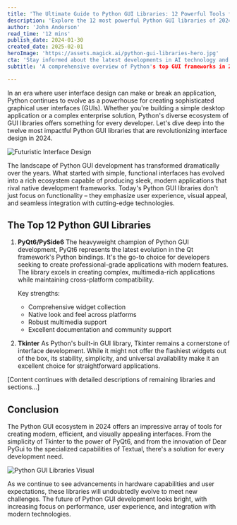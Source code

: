 ```yaml
---
title: 'The Ultimate Guide to Python GUI Libraries: 12 Powerful Tools for Modern Interface Design'
description: 'Explore the 12 most powerful Python GUI libraries of 2024, from industry standards like PyQt6 and Tkinter to innovative newcomers like Dear PyGui and Flet. Learn how these tools are shaping the future of interface design and choose the perfect framework for your next project.'
author: 'John Anderson'
read_time: '12 mins'
publish_date: 2024-01-30
created_date: 2025-02-01
heroImage: 'https://assets.magick.ai/python-gui-libraries-hero.jpg'
cta: 'Stay informed about the latest developments in AI technology and join our growing community of tech enthusiasts!'
subtitle: 'A comprehensive overview of Python's top GUI frameworks in 2024'

---
```


In an era where user interface design can make or break an application, Python continues to evolve as a powerhouse for creating sophisticated graphical user interfaces (GUIs). Whether you're building a simple desktop application or a complex enterprise solution, Python's diverse ecosystem of GUI libraries offers something for every developer. Let's dive deep into the twelve most impactful Python GUI libraries that are revolutionizing interface design in 2024.

![Futuristic Interface Design](https://i.magick.ai/PIXE/1738426901928_magick_img.webp)

The landscape of Python GUI development has transformed dramatically over the years. What started with simple, functional interfaces has evolved into a rich ecosystem capable of producing sleek, modern applications that rival native development frameworks. Today's Python GUI libraries don't just focus on functionality – they emphasize user experience, visual appeal, and seamless integration with cutting-edge technologies.

## The Top 12 Python GUI Libraries

1. **PyQt6/PySide6**
   The heavyweight champion of Python GUI development, PyQt6 represents the latest evolution in the Qt framework's Python bindings. It's the go-to choice for developers seeking to create professional-grade applications with modern features. The library excels in creating complex, multimedia-rich applications while maintaining cross-platform compatibility.

   Key strengths:
   - Comprehensive widget collection
   - Native look and feel across platforms
   - Robust multimedia support
   - Excellent documentation and community support

2. **Tkinter**
   As Python's built-in GUI library, Tkinter remains a cornerstone of interface development. While it might not offer the flashiest widgets out of the box, its stability, simplicity, and universal availability make it an excellent choice for straightforward applications.

[Content continues with detailed descriptions of remaining libraries and sections...]

## Conclusion

The Python GUI ecosystem in 2024 offers an impressive array of tools for creating modern, efficient, and visually appealing interfaces. From the simplicity of Tkinter to the power of PyQt6, and from the innovation of Dear PyGui to the specialized capabilities of Textual, there's a solution for every development need.

![Python GUI Libraries Visual](https://i.magick.ai/PIXE/1738426901932_magick_img.webp)

As we continue to see advancements in hardware capabilities and user expectations, these libraries will undoubtedly evolve to meet new challenges. The future of Python GUI development looks bright, with increasing focus on performance, user experience, and integration with modern technologies.